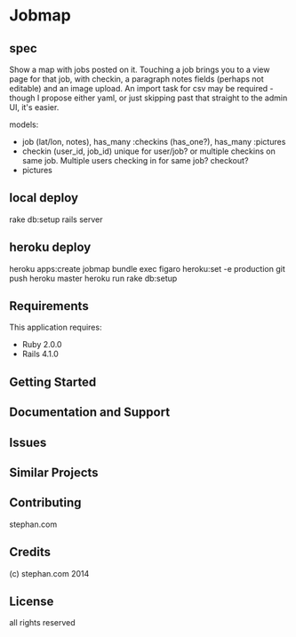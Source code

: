 Jobmap
================

spec
----

Show a map with jobs posted on it.  Touching a job brings you to a view page for that job, with checkin, a paragraph notes fields (perhaps not editable) and an image upload.  An import task for csv may be required - though I propose either yaml, or just skipping past that straight to the admin UI, it's easier.

models:
* job (lat/lon, notes), has_many :checkins (has_one?), has_many :pictures
* checkin (user_id, job_id) unique for user/job? or multiple checkins on same job.  Multiple users checking in for same job? checkout?
* pictures 

local deploy
------------

rake db:setup
rails server

heroku deploy
-------------

heroku apps:create jobmap
bundle exec figaro heroku:set -e production
git push heroku master
heroku run rake db:setup

Requirements
-------------

This application requires:

- Ruby 2.0.0
- Rails 4.1.0

Getting Started
---------------

Documentation and Support
-------------------------

Issues
-------------

Similar Projects
----------------

Contributing
------------

stephan.com

Credits
-------

(c) stephan.com 2014

License
-------

all rights reserved